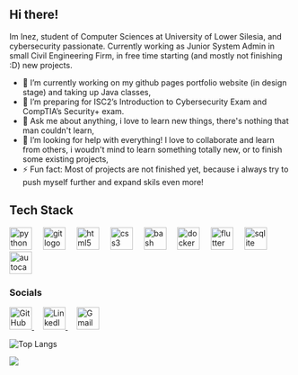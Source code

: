 ## Hi there!
Im Inez, student of Computer Sciences at University of Lower Silesia, and cybersecurity passionate.
Currently working as Junior System Admin in small Civil Engineering Firm, in free time starting (and mostly not finishing :D) new projects.

- 🔭 I’m currently working on my github pages portfolio website (in design stage) and taking up Java classes,
- 🌱 I’m preparing for ISC2’s Introduction to Cybersecurity Exam and CompTIA’s Security+ exam.
- 💬 Ask me about anything, i love to learn new things, there's nothing that man couldn't learn,
- 🤔 I’m looking for help with everything! I love to collaborate and learn from others, i woudn't mind to learn something totally new, or to finish some existing projects,
- ⚡ Fun fact: Most of projects are not finished yet, because i always try to push myself further and expand skils even more!
  

## Tech Stack
<div align="left">
  <img src="https://cdn.jsdelivr.net/gh/devicons/devicon/icons/python/python-original.svg" height="40" alt="python logo"  />
  <img width="12" />
  <img src="https://skillicons.dev/icons?i=git" height="40" alt="git logo"  />
  <img width="12" />
  <img src="https://skillicons.dev/icons?i=html" height="40" alt="html5 logo"  />
  <img width="12" />
  <img src="https://cdn.jsdelivr.net/gh/devicons/devicon/icons/css3/css3-original.svg" height="40" alt="css3 logo"  />
  <img width="12" />
  <img src="https://skillicons.dev/icons?i=bash" height="40" alt="bash logo"  />
  <img width="12" />
  <img src="https://skillicons.dev/icons?i=docker" height="40" alt="docker logo"  />
  <img width="12" />
  <img src="https://skillicons.dev/icons?i=flutter" height="40" alt="flutter logo"  />
  <img width="12" />
  <img src="https://skillicons.dev/icons?i=sqlite" height="40" alt="sqlite logo"  />
  <img width="12" />
  <img src="https://skillicons.dev/icons?i=autocad" height="40" alt="autocad logo"  />
</div>

###

### Socials
<div align="left">
  <a href="https://www.github.com/maleckainez" target="_blank" rel="noreferrer">
    <img src="https://raw.githubusercontent.com/danielcranney/readme-generator/main/public/icons/socials/github.svg" width="40" height="40" alt="GitHub logo" />
  </a>
  <img width="12" />
  <a href="https://www.linkedin.com/in/maleckainez" target="_blank" rel="noreferrer">
    <img src="https://raw.githubusercontent.com/danielcranney/readme-generator/main/public/icons/socials/linkedin.svg" width="40" height="40" alt="LinkedIn logo" />
  </a>
  <img width="12" />
  <a href="mailto:maleckainez@gmail.com">
    <img src="https://upload.wikimedia.org/wikipedia/commons/4/4e/Gmail_Icon.png" width="40" height="40" alt="Gmail logo" />
  </a>
</div>

![Top Langs](https://github-readme-stats.vercel.app/api/top-langs/?username=maleckainez&exclude_repo=NotatkiDSW&layout=compact)
<!--
**maleckainez/maleckainez** is a ✨ _special_ ✨ repository because its `README.md` (this file) appears on your GitHub profile.

Here are some ideas to get you started:

- 🔭 I’m currently working on ...
- 🌱 I’m currently learning ...
- 👯 I’m looking to collaborate on ...
- 🤔 I’m looking for help with ...
- 💬 Ask me about ...
- 📫 How to reach me: ...
- 😄 Pronouns: ...
- ⚡ Fun fact: ...
-->


![](https://hit.yhype.me/github/profile?account_id=99558290)

